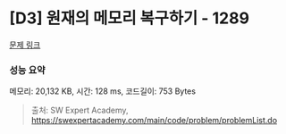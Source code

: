 # [D3] 원재의 메모리 복구하기 - 1289 

[문제 링크](https://swexpertacademy.com/main/code/problem/problemDetail.do?contestProbId=AV19AcoKI9sCFAZN) 

### 성능 요약

메모리: 20,132 KB, 시간: 128 ms, 코드길이: 753 Bytes



> 출처: SW Expert Academy, https://swexpertacademy.com/main/code/problem/problemList.do